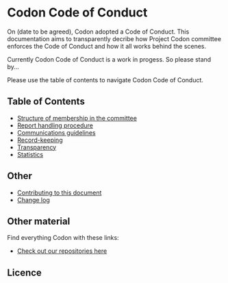 # Codon Code of Conduct
On (date to be agreed), Codon adopted a Code of Conduct. This documentation aims to transparently decribe how Project Codon committee enforces the Code of Conduct and how it all works behind the scenes.

Currently Codon Code of Conduct is a work in progess. So please stand by...

Please use the table of contents to navigate Codon Code of Conduct.

## Table of Contents
- [Structure of membership in the committee](#)
- [Report handling procedure](#)
- [Communications guidelines](#)
- [Record-keeping](#)
- [Transparency](#)
- [Statistics](#)

## Other
- [Contributing to this document](#)
- [Change log](#)

## Other material
Find everything Codon with these links:
- [Check out our repositories here](#)

## Licence